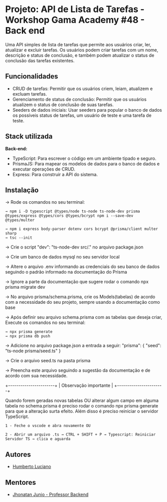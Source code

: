 
# Projeto: API de Lista de Tarefas - Workshop Gama Academy #48 - Back end

Uma API simples de lista de tarefas que permite aos usuários criar, ler, atualizar e excluir tarefas. Os usuários podem criar tarefas com um nome, descrição e status de conclusão, e também podem atualizar o status de conclusão das tarefas existentes.

## Funcionalidades

- CRUD de tarefas: Permitir que os usuários criem, leiam, atualizem e excluam tarefas.
- Gerenciamento de status de conclusão: Permitir que os usuários atualizem o status de conclusão de suas tarefas.
- Seeders de dados iniciais: Usar seeders para popular o banco de dados os possíveis status de tarefas, um usuário de teste e uma tarefa de teste.


## Stack utilizada

**Back-end:** 
- TypeScript: Para escrever o código em um ambiente tipado e seguro.
- PrismaJS: Para mapear os modelos de dados para o banco de dados e executar operações de CRUD.
- Express: Para construir a API do sistema.


## Instalação

→ Rode os comandos no seu terminal:

    → npm i -D typescript @types/node ts-node ts-node-dev prisma @types/express @types/cors @types/bcrypt npm i --save-dev @types/multer

    → npm i express body-parser dotenv cors bcrypt @prisma/client multer sharp
    → tsc --init



→ Crie o script "dev": "ts-node-dev src/." no arquivo package.json

→ Crie um banco de dados mysql no seu servidor local

→ Altere o arquivo .env informando as credenciais do seu banco de dados seguindo o padrão informado na documentação do Prisma

→ Ignore a parte da documentação que sugere rodar o comando npx prisma migrate dev

→ No arquivo prisma/schema.prisma, crie os Models(tabelas) de acordo com a necessidade do seu projeto, sempre usando a documentação como base

→ Após definir seu arquivo schema.prisma com as tabelas que deseja criar, Execute os comandos no seu terminal:

    → npx prisma generate
    → npx prisma db push

→ Adicione no arquivo package.json a entrada a seguir:
 "prisma":
  {
    "seed": "ts-node prisma/seed.ts"
 }

→ Crie o arquivo seed.ts na pasta prisma

→ Preencha este arquivo seguindo a sugestão da documentação e de acordo com sua necessidade.


+-----------------------+
| Observação importante |
+-----------------------+


Quando forem geradas novas tabelas OU alterar algum campo em alguma tabela no schema.prisma é preciso rodar o comando npx prisma generate para que a alteração surta efeito. Além disso é preciso reiniciar o servidor TypeScript.

    1 - Feche o vscode e abra novamente OU
    
    2 - Abrir um arquivo .ts → CTRL + SHIFT + P → Typescript: Reiniciar Servidor TS → clica e aguarda
    
## Autores

- [Humberto Luciano](https://www.github.com/humberto08)


## Mentores
- [Jhonatan Junio - Professor Backend](https://www.github.com/jhonatanjunio)


